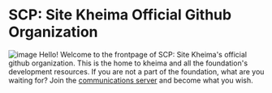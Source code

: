 # SCP: Site Kheima Official Github Organization
![image](https://github.com/SCP-Site-Kheima/.github/assets/61435815/bccfff23-2e53-4e01-ae82-b03de7e789bf)
Hello! Welcome to the frontpage of SCP: Site Kheima's official github organization. This is the home to kheima and all the foundation's development resources.
If you are not a part of the foundation, what are you waiting for? Join the [communications server](https://discord.gg/DJn6vNcKmB) and become what you wish.
